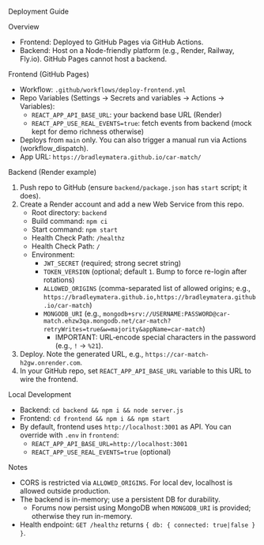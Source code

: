 Deployment Guide

Overview
- Frontend: Deployed to GitHub Pages via GitHub Actions.
- Backend: Host on a Node-friendly platform (e.g., Render, Railway, Fly.io). GitHub Pages cannot host a backend.

Frontend (GitHub Pages)
- Workflow: `.github/workflows/deploy-frontend.yml`
- Repo Variables (Settings → Secrets and variables → Actions → Variables):
  - `REACT_APP_API_BASE_URL`: your backend base URL (Render)
  - `REACT_APP_USE_REAL_EVENTS=true`: fetch events from backend (mock kept for demo richness otherwise)
- Deploys from `main` only. You can also trigger a manual run via Actions (workflow_dispatch).
- App URL: `https://bradleymatera.github.io/car-match/`

Backend (Render example)
1) Push repo to GitHub (ensure `backend/package.json` has `start` script; it does).
2) Create a Render account and add a new Web Service from this repo.
   - Root directory: `backend`
   - Build command: `npm ci`
   - Start command: `npm start`
   - Health Check Path: `/healthz`
   - Health Check Path: `/`
   - Environment:
     - `JWT_SECRET` (required; strong secret string)
     - `TOKEN_VERSION` (optional; default `1`. Bump to force re-login after rotations)
     - `ALLOWED_ORIGINS` (comma-separated list of allowed origins; e.g., `https://bradleymatera.github.io,https://bradleymatera.github.io/car-match`)
     - `MONGODB_URI` (e.g., `mongodb+srv://USERNAME:PASSWORD@car-match.ehzw3qa.mongodb.net/car-match?retryWrites=true&w=majority&appName=car-match`)
       - IMPORTANT: URL‑encode special characters in the password (e.g., `!` -> `%21`).
3) Deploy. Note the generated URL, e.g., `https://car-match-h2gw.onrender.com`.
4) In your GitHub repo, set `REACT_APP_API_BASE_URL` variable to this URL to wire the frontend.

Local Development
- Backend: `cd backend && npm i && node server.js`
- Frontend: `cd frontend && npm i && npm start`
- By default, frontend uses `http://localhost:3001` as API. You can override with `.env` in `frontend`:
  - `REACT_APP_API_BASE_URL=http://localhost:3001`
  - `REACT_APP_USE_REAL_EVENTS=true` (optional)

Notes
- CORS is restricted via `ALLOWED_ORIGINS`. For local dev, localhost is allowed outside production.
- The backend is in-memory; use a persistent DB for durability.
  - Forums now persist using MongoDB when `MONGODB_URI` is provided; otherwise they run in-memory.
 - Health endpoint: `GET /healthz` returns `{ db: { connected: true|false } }`.
